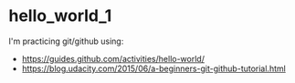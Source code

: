 # hello_world_1

I'm practicing git/github using:
* https://guides.github.com/activities/hello-world/
* https://blog.udacity.com/2015/06/a-beginners-git-github-tutorial.html
